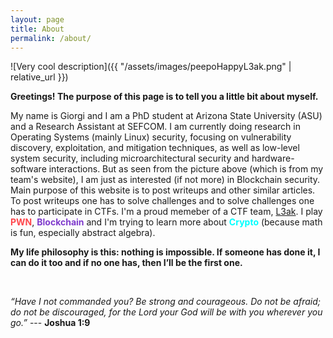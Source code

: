 ```yaml
---
layout: page
title: About
permalink: /about/
---
```


![Very cool description]({{ "/assets/images/peepoHappyL3ak.png" | relative_url }})

**Greetings! The purpose of this page is to tell you a little bit about myself.**

My name is Giorgi and I am a PhD student at Arizona State University (ASU) and a Research Assistant at SEFCOM. I am currently doing research in Operating Systems (mainly Linux) security, focusing on vulnerability discovery, exploitation, and mitigation techniques, as well as low-level system security, including microarchitectural security and hardware-software interactions. But as seen from the picture above (which is from my team's website), I am just as interested (if not more) in Blockchain security. Main purpose of this website is to post writeups and other similar articles. To post writeups one has to solve challenges and to solve challenges one has to participate in CTFs. I'm a proud memeber of a CTF team, [L3ak](https://www.l3ak.team/). I play <span style="color:#FF474C">**PWN**</span>, <span style="color:#7F3BCC">**Blockchain**</span> and I'm trying to learn more about <span style="color:#00FFFF">**Crypto**</span> (because math is fun, especially abstract algebra).

**My life philosophy is this: nothing is impossible. If someone has done it, I can do it too and if no one has, then I’ll be the first one.**

<br>

*“Have I not commanded you? Be strong and courageous. Do not be afraid; do not be discouraged, for the Lord your God will be with you wherever you go.”* --- **Joshua 1:9**
